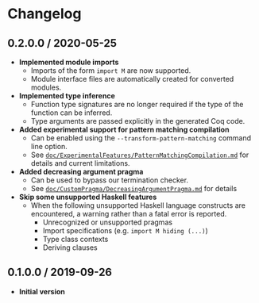 # Changelog

## 0.2.0.0 / 2020-05-25

 - **Implemented module imports**
    + Imports of the form `import M` are now supported.
    + Module interface files are automatically created for converted modules.
 - **Implemented type inference**
    + Function type signatures are no longer required if the type of the function can be inferred.
    + Type arguments are passed explicitly in the generated Coq code.
 - **Added experimental support for pattern matching compilation**
    + Can be enabled using the `--transform-pattern-matching` command line option.
    + See [`doc/ExperimentalFeatures/PatternMatchingCompilation.md`][] for details and current limitations.
 - **Added decreasing argument pragma**
    + Can be used to bypass our termination checker.
    + See [`doc/CustomPragma/DecreasingArgumentPragma.md`][] for details
 - **Skip some unsupported Haskell features**
    + When the following unsupported Haskell language constructs are encountered, a warning rather than a fatal error is reported.
      * Unrecognized or unsupported pragmas
      * Import specifications (e.g. `import M hiding (...)`)
      * Type class contexts
      * Deriving clauses

## 0.1.0.0 / 2019-09-26

 - **Initial version**

[`doc/ExperimentalFeatures/PatternMatchingCompilation.md`]:
  https://github.com/FreeProving/free-compiler/blob/master/doc/ExperimentalFeatures/PatternMatchingCompilation.md
  "Free Compiler Documentation — Pattern Matching Compilation"

[`doc/CustomPragma/DecreasingArgumentPragma.md`]:
  https://github.com/FreeProving/free-compiler/blob/master/doc/CustomPragma/DecreasingArgumentPragma.md
  "Free Compiler Documentation — Decreasing Argument Pragma"
